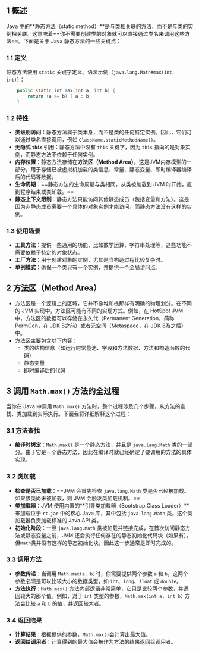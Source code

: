 ## 1   概述

Java 中的**静态方法（static method）**是与类相关联的方法，而不是与类的实例相关联。这意味着==你不需要创建类的对象就可以直接通过类名来调用这些方法==。下面是关于 Java 静态方法的一些关键点：

### 1.1   定义

静态方法使用 `static` 关键字定义。语法示例（`java.lang.Math#max(int, int)`）：

```java
    public static int max(int a, int b) {
        return (a >= b) ? a : b;
    }
```

### 1.2   特性

- **类级别访问**：静态方法属于类本身，而不是类的任何特定实例。因此，它们可以通过类名直接调用，例如 `ClassName.staticMethodName()`。
- **无隐式 `this` 引用**：静态方法中没有 `this` 关键字，因为 `this` 指向的是对象实例，而静态方法不依赖于任何实例。
- **内存位置**：静态方法存储在**方法区（Method Area）**，这是JVM内存模型的一部分，用于存储已被虚拟机加载的类信息、常量、静态变量、即时编译器编译后的代码等数据。
- **生命周期**：==静态方法的生命周期与类相同，从类被加载到 JVM 时开始，直到程序结束或类卸载。==
- **静态上下文限制**：静态方法只能访问其他静态成员（包括变量和方法）。这是因为非静态成员需要一个具体的对象实例才能访问，而静态方法没有这样的实例。

### 1.3   使用场景

- **工具方法**：提供一些通用的功能，比如数学运算、字符串处理等，这些功能不需要依赖于特定的对象状态。
- **工厂方法**：用于创建对象的实例，尤其是当构造过程比较复杂时。
- **单例模式**：确保一个类只有一个实例，并提供一个全局访问点。



## 2   方法区（Method Area）

- 方法区是一个逻辑上的区域，它并不像堆和栈那样有明确的物理划分。在不同的 JVM 实现中，方法区可能有不同的实现方式。例如，在 HotSpot JVM 中，方法区的数据可以存储在永久代（Permanent Generation，简称 PermGen，在 JDK 8之前）或者元空间（Metaspace，在 JDK 8及之后）中。
- 方法区主要包含以下内容：
    - 类的结构信息（如运行时常量池、字段和方法数据、方法和构造函数的代码）
    - 静态变量
    - 即时编译后的代码



## 3   调用 `Math.max()` 方法的全过程

当你在 Java 中调用 `Math.max()` 方法时，整个过程涉及几个步骤，从方法的查找、类加载到实际执行。下面我将详细解释这个过程：

### 3.1   方法查找

- **编译时绑定**：`Math.max()` 是一个静态方法，并且是 `java.lang.Math` 类的一部分。由于它是一个静态方法，因此在编译时就已经确定了要调用的方法的具体实现。

### 3.2   类加载

- **检查是否已加载**：==JVM 会首先检查 `java.lang.Math` 类是否已经被加载。如果该类尚未被加载，则 JVM 会触发类加载机制。==
- **类加载器**：JVM 使用内置的**引导类加载器（Bootstrap Class Loader）**来加载位于 `rt.jar` 中的核心 Java 库，其中包括 `java.lang.Math` 类。这个类加载器负责加载标准的 Java API 类。
- **初始化阶段**：一旦 `java.lang.Math` 类被加载并链接完成，在首次访问静态方法或静态变量之前，JVM 还会执行任何存在的静态初始化代码块（如果有）。但`Math`类并没有这样的静态初始化块，因此这一步通常是即时完成的。

### 3.3   调用方法

- **参数传递**：当调用 `Math.max(a, b)`时，你需要提供两个参数 `a` 和 `b`，这两个参数必须是可以比较大小的数据类型，如 `int`、`long`、`float` 或 `double`。
- **方法执行**：`Math.max()` 方法内部逻辑非常简单，它只是比较两个参数，并返回较大的那个值。例如，对于 `int` 类型的参数，`Math.max(int a, int b)` 方法会比较 `a` 和 `b` 的值，并返回较大者。

### 3.4   返回结果

- **计算结果**：根据提供的参数，`Math.max()`会计算出最大值。
- **返回给调用者**：计算得到的最大值会被作为方法的结果返回给调用者。